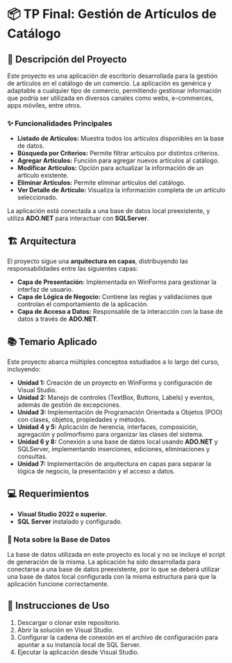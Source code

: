 <!DOCTYPE html>
<html lang="es">
<head>
    <meta charset="UTF-8">
    <meta name="viewport" content="width=device-width, initial-scale=1.0">
    <title>README - Gestión de Artículos de Catálogo</title>
</head>
<body>
    <h1>📦 TP Final: Gestión de Artículos de Catálogo</h1>
    <h2>📝 Descripción del Proyecto</h2>
    <p>
        Este proyecto es una aplicación de escritorio desarrollada para la gestión de artículos en el catálogo de un comercio. 
        La aplicación es genérica y adaptable a cualquier tipo de comercio, permitiendo gestionar información que podría ser utilizada 
        en diversos canales como webs, e-commerces, apps móviles, entre otros.
    </p>
    <h3>✨ Funcionalidades Principales</h3>
    <ul>
        <li><strong>Listado de Artículos:</strong> Muestra todos los artículos disponibles en la base de datos.</li>
        <li><strong>Búsqueda por Criterios:</strong> Permite filtrar artículos por distintos criterios.</li>
        <li><strong>Agregar Artículos:</strong> Función para agregar nuevos artículos al catálogo.</li>
        <li><strong>Modificar Artículos:</strong> Opción para actualizar la información de un artículo existente.</li>
        <li><strong>Eliminar Artículos:</strong> Permite eliminar artículos del catálogo.</li>
        <li><strong>Ver Detalle de Artículo:</strong> Visualiza la información completa de un artículo seleccionado.</li>
    </ul>
    <p>
        La aplicación está conectada a una base de datos local preexistente, y utiliza <strong>ADO.NET</strong> para interactuar con <strong>SQLServer</strong>.
    </p>
    <h2>🏗️ Arquitectura</h2>
    <p>
        El proyecto sigue una <strong>arquitectura en capas</strong>, distribuyendo las responsabilidades entre las siguientes capas:
    </p>
    <ul>
        <li><strong>Capa de Presentación:</strong> Implementada en WinForms para gestionar la interfaz de usuario.</li>
        <li><strong>Capa de Lógica de Negocio:</strong> Contiene las reglas y validaciones que controlan el comportamiento de la aplicación.</li>
        <li><strong>Capa de Acceso a Datos:</strong> Responsable de la interacción con la base de datos a través de <strong>ADO.NET</strong>.</li>
    </ul>
    <h2>📚 Temario Aplicado</h2>
    <p>Este proyecto abarca múltiples conceptos estudiados a lo largo del curso, incluyendo:</p>
    <ul>
        <li><strong>Unidad 1:</strong> Creación de un proyecto en WinForms y configuración de Visual Studio.</li>
        <li><strong>Unidad 2:</strong> Manejo de controles (TextBox, Buttons, Labels) y eventos, además de gestión de excepciones.</li>
        <li><strong>Unidad 3:</strong> Implementación de Programación Orientada a Objetos (POO) con clases, objetos, propiedades y métodos.</li>
        <li><strong>Unidad 4 y 5:</strong> Aplicación de herencia, interfaces, composición, agregación y polimorfismo para organizar las clases del sistema.</li>
        <li><strong>Unidad 6 y 8:</strong> Conexión a una base de datos local usando <strong>ADO.NET</strong> y SQLServer, implementando inserciones, ediciones, eliminaciones y consultas.</li>
        <li><strong>Unidad 7:</strong> Implementación de arquitectura en capas para separar la lógica de negocio, la presentación y el acceso a datos.</li>
    </ul>
    <h2>💻 Requerimientos</h2>
    <ul>
        <li><strong>Visual Studio 2022 o superior.</strong></li>
        <li><strong>SQL Server</strong> instalado y configurado.</li>
    </ul>
    <h3>🔗 Nota sobre la Base de Datos</h3>
    <p>
        La base de datos utilizada en este proyecto es local y no se incluye el script de generación de la misma. 
        La aplicación ha sido desarrollada para conectarse a una base de datos preexistente, por lo que se deberá 
        utilizar una base de datos local configurada con la misma estructura para que la aplicación funcione correctamente.
    </p>
    <h2>🚀 Instrucciones de Uso</h2>
    <ol>
        <li>Descargar o clonar este repositorio.</li>
        <li>Abrir la solución en Visual Studio.</li>
        <li>Configurar la cadena de conexión en el archivo de configuración para apuntar a su instancia local de SQL Server.</li>
        <li>Ejecutar la aplicación desde Visual Studio.</li>
    </ol>
</body>
</html>
